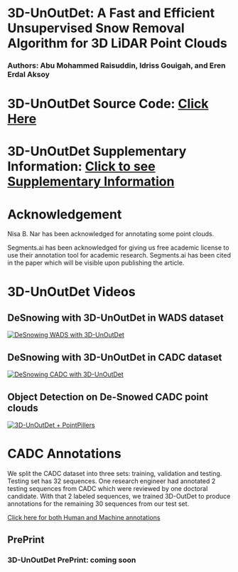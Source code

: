 
# 3D-UnOutDet: A Fast and Efficient Unsupervised Snow Removal Algorithm for 3D LiDAR Point Clouds
### Authors: Abu Mohammed Raisuddin, Idriss Gouigah, and Eren Erdal Aksoy
# 3D-UnOutDet Source Code: [Click Here](https://github.com/sporsho/3DUnOutDet) 
# 3D-UnOutDet Supplementary Information: [Click to see Supplementary Information](3DUnOutDet_Suppli.pdf)
# Acknowledgement 
Nisa B. Nar has been acknowledged for annotating some point clouds. 

Segments.ai has been acknowledged for giving us free academic license to use their annotation tool for academic research. Segments.ai has been cited in the paper which will be visible upon publishing the article. 

# 3D-UnOutDet Videos
## DeSnowing with 3D-UnOutDet in WADS dataset 
[![DeSnowing WADS with 3D-UnOutDet](https://img.youtube.com/vi/cuhVL43Ec5Q/0.jpg)](https://www.youtube.com/watch?v=cuhVL43Ec5Q)

## DeSnowing with 3D-UnOutDet in CADC dataset 
[![DeSnowing CADC with 3D-UnOutDet](https://img.youtube.com/vi/fouBQm_WQvw/0.jpg)](https://www.youtube.com/watch?v=fouBQm_WQvw)

## Object Detection on De-Snowed CADC point clouds 
[![3D-UnOutDet + PointPillers](https://img.youtube.com/vi/3TgyvDLAD8k/0.jpg)](https://www.youtube.com/watch?v=3TgyvDLAD8k)

# CADC Annotations
We split the CADC dataset into three sets: training, validation and testing. Testing set has 32 sequences. 
One research engineer had annotated 2 testing sequences from CADC which were reviewed by one doctoral candidate. With that 2 labeled sequences, we trained 3D-OutDet to produce annotations for the remaining 30 sequences from our test set. 

[Click here for both Human and Machine annotations](https://github.com/sporsho/CADC_test_labels)

## PrePrint 
### 3D-UnOutDet PrePrint: coming soon
